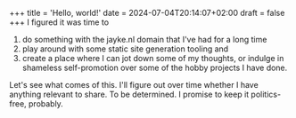+++
title = 'Hello, world!'
date = 2024-07-04T20:14:07+02:00
draft = false
+++
I figured it was time to

1. do something with the jayke.nl domain that I've had for a long time
2. play around with some static site generation tooling and
3. create a place where I can jot down some of my thoughts, or indulge in shameless self-promotion over some of the
  hobby projects I have done.

Let's see what comes of this. I'll figure out over time whether I have anything relevant to share. To be determined. I
promise to keep it politics-free, probably.
